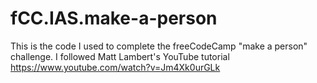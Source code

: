 # fCC.IAS.make-a-person
This is the code I used to complete the freeCodeCamp "make a person" challenge. I followed Matt Lambert's YouTube tutorial https://www.youtube.com/watch?v=Jm4Xk0urGLk
